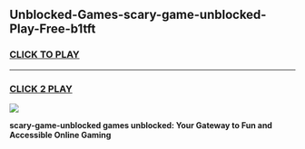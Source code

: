 
## Unblocked-Games-scary-game-unblocked-Play-Free-b1tft
<h3>
<a href="https://premium76.site?title=scary-game-unblocked&ref=17A">CLICK TO PLAY</a></h3>
<hr>

<h3>
<a href="https://premium76.site?title=scary-game-unblocked&ref=17A">CLICK 2 PLAY</a>
  
</h3>

<a href="https://premium76.site?title=scary-game-unblocked&ref=17A"><img src="https://clearcache.store/games.png"></a>


**scary-game-unblocked games unblocked: Your Gateway to Fun and Accessible Online Gaming**
